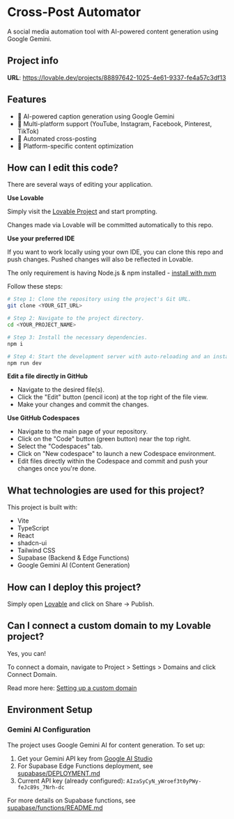 # Cross-Post Automator

A social media automation tool with AI-powered content generation using Google Gemini.

## Project info

**URL**: https://lovable.dev/projects/88897642-1025-4e61-9337-fe4a57c3df13

## Features

- 🤖 AI-powered caption generation using Google Gemini
- 📱 Multi-platform support (YouTube, Instagram, Facebook, Pinterest, TikTok)
- 🔄 Automated cross-posting
- 🎨 Platform-specific content optimization

## How can I edit this code?

There are several ways of editing your application.

**Use Lovable**

Simply visit the [Lovable Project](https://lovable.dev/projects/88897642-1025-4e61-9337-fe4a57c3df13) and start prompting.

Changes made via Lovable will be committed automatically to this repo.

**Use your preferred IDE**

If you want to work locally using your own IDE, you can clone this repo and push changes. Pushed changes will also be reflected in Lovable.

The only requirement is having Node.js & npm installed - [install with nvm](https://github.com/nvm-sh/nvm#installing-and-updating)

Follow these steps:

```sh
# Step 1: Clone the repository using the project's Git URL.
git clone <YOUR_GIT_URL>

# Step 2: Navigate to the project directory.
cd <YOUR_PROJECT_NAME>

# Step 3: Install the necessary dependencies.
npm i

# Step 4: Start the development server with auto-reloading and an instant preview.
npm run dev
```

**Edit a file directly in GitHub**

- Navigate to the desired file(s).
- Click the "Edit" button (pencil icon) at the top right of the file view.
- Make your changes and commit the changes.

**Use GitHub Codespaces**

- Navigate to the main page of your repository.
- Click on the "Code" button (green button) near the top right.
- Select the "Codespaces" tab.
- Click on "New codespace" to launch a new Codespace environment.
- Edit files directly within the Codespace and commit and push your changes once you're done.

## What technologies are used for this project?

This project is built with:

- Vite
- TypeScript
- React
- shadcn-ui
- Tailwind CSS
- Supabase (Backend & Edge Functions)
- Google Gemini AI (Content Generation)

## How can I deploy this project?

Simply open [Lovable](https://lovable.dev/projects/88897642-1025-4e61-9337-fe4a57c3df13) and click on Share -> Publish.

## Can I connect a custom domain to my Lovable project?

Yes, you can!

To connect a domain, navigate to Project > Settings > Domains and click Connect Domain.

Read more here: [Setting up a custom domain](https://docs.lovable.dev/features/custom-domain#custom-domain)

## Environment Setup

### Gemini AI Configuration

The project uses Google Gemini AI for content generation. To set up:

1. Get your Gemini API key from [Google AI Studio](https://makersuite.google.com/app/apikey)
2. For Supabase Edge Functions deployment, see [supabase/DEPLOYMENT.md](./supabase/DEPLOYMENT.md)
3. Current API key (already configured): `AIzaSyCyN_yWroef3t0yPWy-feJc89s_7Nrh-dc`

For more details on Supabase functions, see [supabase/functions/README.md](./supabase/functions/README.md)
